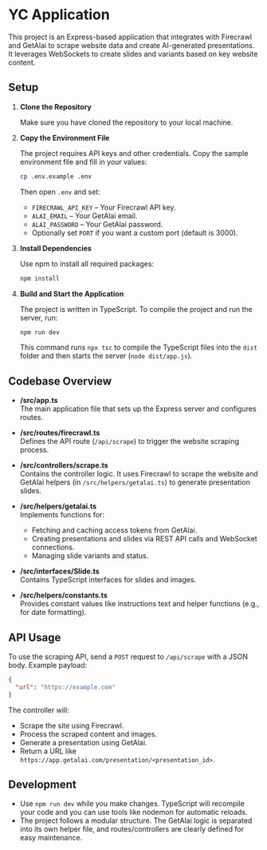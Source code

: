 # YC Application

This project is an Express-based application that integrates with Firecrawl and GetAlai to scrape website data and create AI-generated presentations. It leverages WebSockets to create slides and variants based on key website content.

## Setup

1. **Clone the Repository**

   Make sure you have cloned the repository to your local machine.

2. **Copy the Environment File**

   The project requires API keys and other credentials. Copy the sample environment file and fill in your values:
   
   ```bash
   cp .env.example .env
   ```
   
   Then open `.env` and set:
   
   - `FIRECRAWL_API_KEY` – Your Firecrawl API key.
   - `ALAI_EMAIL` – Your GetAlai email.
   - `ALAI_PASSWORD` – Your GetAlai password.
   - Optionally set `PORT` if you want a custom port (default is 3000).

3. **Install Dependencies**

   Use npm to install all required packages:
   
   ```bash
   npm install
   ```

4. **Build and Start the Application**

   The project is written in TypeScript. To compile the project and run the server, run:
   
   ```bash
   npm run dev
   ```
   
   This command runs `npx tsc` to compile the TypeScript files into the `dist` folder and then starts the server (`node dist/app.js`).

## Codebase Overview

- **/src/app.ts**  
  The main application file that sets up the Express server and configures routes.

- **/src/routes/firecrawl.ts**  
  Defines the API route (`/api/scrape`) to trigger the website scraping process.

- **/src/controllers/scrape.ts**  
  Contains the controller logic. It uses Firecrawl to scrape the website and GetAlai helpers (in `/src/helpers/getalai.ts`) to generate presentation slides.

- **/src/helpers/getalai.ts**  
  Implements functions for:
  - Fetching and caching access tokens from GetAlai.
  - Creating presentations and slides via REST API calls and WebSocket connections.
  - Managing slide variants and status.

- **/src/interfaces/Slide.ts**  
  Contains TypeScript interfaces for slides and images.

- **/src/helpers/constants.ts**  
  Provides constant values like instructions text and helper functions (e.g., for date formatting).

## API Usage

To use the scraping API, send a `POST` request to `/api/scrape` with a JSON body. Example payload:

```json
{
  "url": "https://example.com"
}
```

The controller will:
- Scrape the site using Firecrawl.
- Process the scraped content and images.
- Generate a presentation using GetAlai.
- Return a URL like `https://app.getalai.com/presentation/<presentation_id>`.

## Development

- Use `npm run dev` while you make changes. TypeScript will recompile your code and you can use tools like nodemon for automatic reloads.
- The project follows a modular structure. The GetAlai logic is separated into its own helper file, and routes/controllers are clearly defined for easy maintenance.
